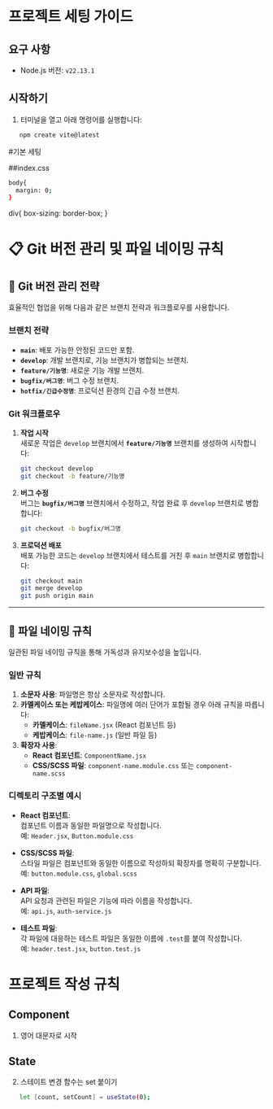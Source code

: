 # 프로젝트 세팅 가이드

## 요구 사항
- Node.js 버전: `v22.13.1`

## 시작하기
1. 터미널을 열고 아래 명령어를 실행합니다:
```bash
   npm create vite@latest
```

#기본 세팅

##index.css

```bash
body{
  margin: 0;
}
```

div{
  box-sizing: border-box;
}

   # 📋 Git 버전 관리 및 파일 네이밍 규칙

## 🌲 Git 버전 관리 전략

효율적인 협업을 위해 다음과 같은 브랜치 전략과 워크플로우를 사용합니다.

### 브랜치 전략

- **`main`**: 배포 가능한 안정된 코드만 포함.
- **`develop`**: 개발 브랜치로, 기능 브랜치가 병합되는 브랜치.
- **`feature/기능명`**: 새로운 기능 개발 브랜치.
- **`bugfix/버그명`**: 버그 수정 브랜치.
- **`hotfix/긴급수정명`**: 프로덕션 환경의 긴급 수정 브랜치.

### Git 워크플로우

1. **작업 시작**\
   새로운 작업은 `develop` 브랜치에서 **`feature/기능명`** 브랜치를 생성하여 시작합니다:

   ```bash
   git checkout develop
   git checkout -b feature/기능명
   ```

2. **버그 수정**\
   버그는 **`bugfix/버그명`** 브랜치에서 수정하고, 작업 완료 후 `develop` 브랜치로 병합합니다:

   ```bash
   git checkout -b bugfix/버그명
   ```

3. **프로덕션 배포**\
   배포 가능한 코드는 `develop` 브랜치에서 테스트를 거친 후 `main` 브랜치로 병합합니다:

   ```bash
   git checkout main
   git merge develop
   git push origin main
   ```

---

## 📁 파일 네이밍 규칙

일관된 파일 네이밍 규칙을 통해 가독성과 유지보수성을 높입니다.

### 일반 규칙

1. **소문자 사용**: 파일명은 항상 소문자로 작성합니다.
2. **카멜케이스 또는 케밥케이스**: 파일명에 여러 단어가 포함될 경우 아래 규칙을 따릅니다:
   - **카멜케이스**: `fileName.jsx` (React 컴포넌트 등)
   - **케밥케이스**: `file-name.js` (일반 파일 등)
3. **확장자 사용**:
   - **React 컴포넌트**: `ComponentName.jsx`
   - **CSS/SCSS 파일**: `component-name.module.css` 또는 `component-name.scss`

### 디렉토리 구조별 예시

- **React 컴포넌트**:\
  컴포넌트 이름과 동일한 파일명으로 작성합니다.\
  예: `Header.jsx`, `Button.module.css`

- **CSS/SCSS 파일**:\
  스타일 파일은 컴포넌트와 동일한 이름으로 작성하되 확장자를 명확히 구분합니다.\
  예: `button.module.css`, `global.scss`

- **API 파일**:\
  API 요청과 관련된 파일은 기능에 따라 이름을 작성합니다.\
  예: `api.js`, `auth-service.js`

- **테스트 파일**:\
  각 파일에 대응하는 테스트 파일은 동일한 이름에 `.test`를 붙여 작성합니다.\
  예: `header.test.jsx`, `button.test.js`



# 프로젝트 작성 규칙

## Component
1. 영어 대문자로 시작

## State
2. 스테이트 변경 함수는 set 붙이기
```bash
   let [count, setCount] = useState(0);